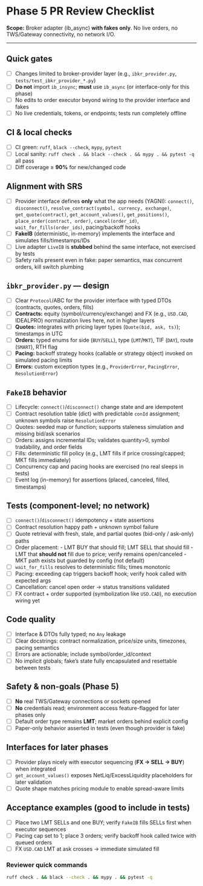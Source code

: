 # Phase 5 PR Review Checklist

**Scope:** Broker adapter (ib_async) **with fakes only**. No live orders, no TWS/Gateway connectivity, no network I/O.

---

## Quick gates
- [ ] Changes limited to broker-provider layer (e.g., `ibkr_provider.py`, `tests/test_ibkr_provider_*.py`)
- [ ] **Do not** import `ib_insync`; **must** use `ib_async` (or interface-only for this phase)
- [ ] No edits to order executor beyond wiring to the provider interface and fakes
- [ ] No live credentials, tokens, or endpoints; tests run completely offline

## CI & local checks
- [ ] CI green: `ruff`, `black --check`, `mypy`, `pytest`
- [ ] Local sanity: `ruff check . && black --check . && mypy . && pytest -q` all pass
- [ ] Diff coverage ≥ **90%** for new/changed code

## Alignment with SRS
- [ ] Provider interface defines **only** what the app needs (YAGNI):      `connect()`, `disconnect()`, `resolve_contract(symbol, currency, exchange)`, `get_quote(contract)`,      `get_account_values()`, `get_positions()`, `place_order(contract, order)`, `cancel(order_id)`,      `wait_for_fills(order_ids)`, pacing/backoff hooks
- [ ] **FakeIB** (deterministic, in-memory) implements the interface and simulates fills/timestamps/IDs
- [ ] Live adapter `LiveIB` is **stubbed** behind the same interface, not exercised by tests
- [ ] Safety rails present even in fake: paper semantics, max concurrent orders, kill switch plumbing

## `ibkr_provider.py` — design
- [ ] Clear `Protocol`/ABC for the provider interface with typed DTOs (contracts, quotes, orders, fills)
- [ ] **Contracts:** equity (symbol/currency/exchange) and FX (e.g., `USD.CAD`, IDEALPRO)      normalization lives here, not in higher layers
- [ ] **Quotes:** integrates with pricing layer types (`Quote(bid, ask, ts)`); timestamps in UTC
- [ ] **Orders:** typed enums for side (`BUY`/`SELL`), type (`LMT`/`MKT`), TIF (`DAY`), route (`SMART`), RTH flag
- [ ] **Pacing:** backoff strategy hooks (callable or strategy object) invoked on simulated pacing limits
- [ ] **Errors:** custom exception types (e.g., `ProviderError`, `PacingError`, `ResolutionError`)

## `FakeIB` behavior
- [ ] Lifecycle: `connect()`/`disconnect()` change state and are idempotent
- [ ] Contract resolution table (dict) with predictable `conId` assignment; unknown symbols raise `ResolutionError`
- [ ] Quotes: seeded map or function; supports staleness simulation and missing bid/ask scenarios
- [ ] Orders: assigns incremental IDs; validates quantity>0, symbol tradability, and order fields
- [ ] Fills: deterministic fill policy (e.g., LMT fills if price crossing/capped; MKT fills immediately)
- [ ] Concurrency cap and pacing hooks are exercised (no real sleeps in tests)
- [ ] Event log (in-memory) for assertions (placed, canceled, filled, timestamps)

## Tests (component-level; no network)
- [ ] `connect()`/`disconnect()` idempotency + state assertions
- [ ] Contract resolution happy path + unknown symbol failure
- [ ] Quote retrieval with fresh, stale, and partial quotes (bid-only / ask-only) paths
- [ ] Order placement:      - LMT BUY that should fill; LMT SELL that should fill      - LMT that **should not** fill due to price; verify remains open/canceled      - MKT path exists but guarded by config (not default)
- [ ] `wait_for_fills` resolves to deterministic fills; times monotonic
- [ ] Pacing: exceeding cap triggers backoff hook; verify hook called with expected args
- [ ] Cancellation: cancel open order → status transitions validated
- [ ] FX contract + order supported (symbolization like `USD.CAD`), no execution wiring yet

## Code quality
- [ ] Interface & DTOs fully typed; no `Any` leakage
- [ ] Clear docstrings: contract normalization, price/size units, timezones, pacing semantics
- [ ] Errors are actionable; include symbol/order_id/context
- [ ] No implicit globals; fake’s state fully encapsulated and resettable between tests

## Safety & non-goals (Phase 5)
- [ ] **No** real TWS/Gateway connections or sockets opened
- [ ] **No** credentials read; environment access feature-flagged for later phases only
- [ ] Default order type remains **LMT**; market orders behind explicit config
- [ ] Paper-only behavior asserted in tests (even though provider is fake)

## Interfaces for later phases
- [ ] Provider plays nicely with executor sequencing (**FX → SELL → BUY**) when integrated
- [ ] `get_account_values()` exposes NetLiq/ExcessLiquidity placeholders for later validation
- [ ] Quote shape matches pricing module to enable spread-aware limits

## Acceptance examples (good to include in tests)
- [ ] Place two LMT SELLs and one BUY; verify `FakeIB` fills SELLs first when executor sequences
- [ ] Pacing cap set to 1; place 3 orders; verify backoff hook called twice with queued orders
- [ ] FX `USD.CAD` LMT at ask crosses → immediate simulated fill

### Reviewer quick commands
```bash
ruff check . && black --check . && mypy . && pytest -q
```
